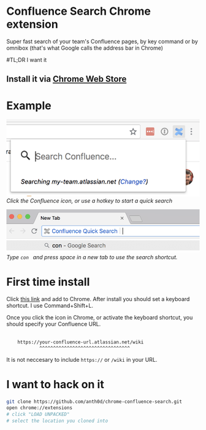 # Confluence Search Chrome extension

Super fast search of your team's Confluence pages, by key command or by omnibox (that's what Google calls the address bar in Chrome)

#TL;DR I want it

## Install it via [Chrome Web Store](https://chrome.google.com/webstore/detail/confluence-quick-search/gimcmmlpmjffkpbomagapjhdfbbeldfk)

# Example


![popup example](images/demo-1.png)
*Click the Confluence icon, or use a hotkey to start a quick search*


![omnibox example](images/demo-2.png)
*Type `con ` and press space in a new tab to use the search shortcut.*


# First time install

Click [this link](https://chrome.google.com/webstore/detail/confluence-quick-search/gimcmmlpmjffkpbomagapjhdfbbeldfk) and add to Chrome. After install you should set a keyboard shortcut. I use Command+Shift+L.

Once you click the icon in Chrome, or activate the keyboard shortcut, you should specify your Confluence URL.

```

    https://your-confluence-url.atlassian.net/wiki
            ^^^^^^^^^^^^^^^^^^^^^^^^^^^^^^^^^

```

It is not neccesary to include `https://` or `/wiki` in your URL.


# I want to hack on it

```bash
git clone https://github.com/anth0d/chrome-confluence-search.git
open chrome://extensions
# click "LOAD UNPACKED"
# select the location you cloned into
```
